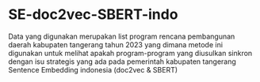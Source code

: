 # SE-doc2vec-SBERT-indo
Data yang digunakan merupakan list program rencana pembangunan daerah kabupaten tangerang tahun 2023 yang dimana metode ini digunakan untuk melihat apakah program-program yang diusulkan sinkron dengan isu strategis yang ada pada pemerintah kabupaten tangerang
Sentence Embedding indonesia (doc2vec &amp; SBERT)
